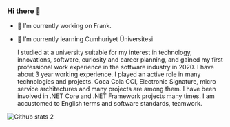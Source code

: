 ### Hi there 👋

- 🔭 I’m currently working on Frank.
- 🌱 I’m currently learning Cumhuriyet Üniversitesi 

   I studied at a university suitable for my interest in
   technology, innovations, software, curiosity and career
   planning, and gained my first professional work
   experience in the software industry in 2020. I have
   about 3 year working experience. I played an active role
   in many technologies and projects. Coca Cola CCI,
   Electronic Signature, micro service architectures and
   many projects are among them. I have been involved in
   .NET Core and .NET Framework projects many times. I
   am accustomed to English terms and software
   standards, teamwork. 

![Github stats 2](https://github-readme-stats.vercel.app/api?username=Bayansalduza&show_icons=true&theme=radical)
